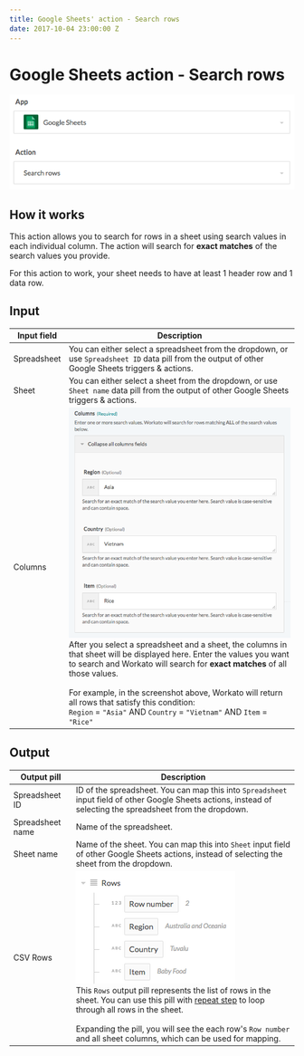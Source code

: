 ```yaml
---
title: Google Sheets' action - Search rows
date: 2017-10-04 23:00:00 Z
---
```


# Google Sheets action - Search rows
![Action Search rows](/assets/images/connectors/google-sheets/action-search-rows.png)

## How it works
This action allows you to search for rows in a sheet using search values in each individual column. The action will search for **exact matches** of the search values you provide.

For this action to work, your sheet needs to have at least 1 header row and 1 data row.

## Input
| Input field | Description |
|---|---|
| Spreadsheet | You can either select a spreadsheet from the dropdown, or use `Spreadsheet ID` data pill from the output of other Google Sheets triggers & actions. |
| Sheet | You can either select a sheet from the dropdown, or use `Sheet name` data pill from the output of other Google Sheets triggers & actions. |
| Columns | ![CSV columns](/assets/images/connectors/google-sheets/search-columns.png)<br>After you select a spreadsheet and a sheet, the columns in that sheet will be displayed here. Enter the values you want to search and Workato will search for **exact matches** of all those values.<br><br>For example, in the screenshot above, Workato will return all rows that satisfy this condition:<br>`Region` = `"Asia"` AND `Country` = `"Vietnam"` AND `Item` = `"Rice"` |

## Output
| Output pill | Description |
|---|---|
| Spreadsheet ID | ID of the spreadsheet. You can map this into `Spreadsheet` input field of other Google Sheets actions, instead of selecting the spreadsheet from the dropdown. |
| Spreadsheet name | Name of the spreadsheet. |
| Sheet name | Name of the sheet. You can map this into `Sheet` input field of other Google Sheets actions, instead of selecting the sheet from the dropdown. |
| CSV Rows | ![CSV columns](/assets/images/connectors/google-sheets/output-rows.png)<br>This `Rows` output pill represents the list of rows in the sheet. You can use this pill with [repeat step](https://docs.workato.com/recipes/steps.html#repeat-step) to loop through all rows in the sheet.<br><br> Expanding the pill, you will see the each row's `Row number` and all sheet columns, which can be used for mapping. |
